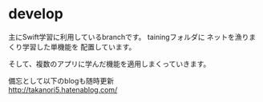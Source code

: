 # develop

主にSwift学習に利用しているbranchです。
tainingフォルダに
ネットを漁りまくり学習した単機能を
配置しています。

そして、複数のアプリに学んだ機能を適用しまくっていきます。

備忘として以下のblogも随時更新<br>
http://takanori5.hatenablog.com/
